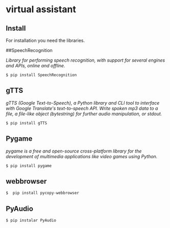 # virtual assistant

## Install

For installation you need the libraries.

##SpeechRecognition

*Library for performing speech recognition, with support for several engines and APIs, online and offline.*

```
$ pip install SpeechRecognition
```

## gTTS

*gTTS (Google Text-to-Speech), a Python library and CLI tool to interface with Google Translate's text-to-speech API. Write spoken mp3 data to a file, a file-like object (bytestring) for further audio manipulation, or stdout.*

```
$ pip install gTTS
```

## Pygame

*pygame is a free and open-source cross-platform library for the development of multimedia applications like video games using Python.*

```
$ pip install pygame
```

## webbrowser

```
$  pip install pycopy-webbrowser
```

## PyAudio

```
$ pip instalar PyAudio
```

